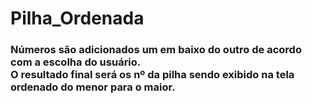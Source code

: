 <h1> Pilha_Ordenada</h1>
<h3> Números são adicionados um em baixo do outro de acordo com a escolha do usuário.
<br>O resultado final será os nº da pilha sendo exibido na tela ordenado do menor para o maior. 
</h3>
